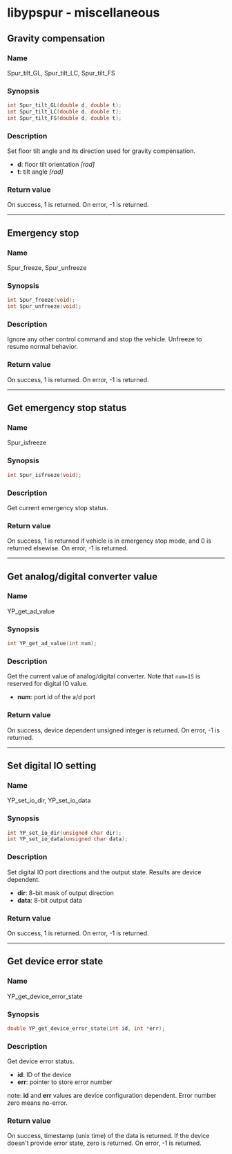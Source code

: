 # libypspur - miscellaneous

## Gravity compensation

### Name

Spur_tilt_GL, Spur_tilt_LC, Spur_tilt_FS

### Synopsis

```c
int Spur_tilt_GL(double d, double t);
int Spur_tilt_LC(double d, double t);
int Spur_tilt_FS(double d, double t);
```

### Description

Set floor tilt angle and its direction used for gravity compensation.

* **d**: floor tilt orientation _[rad]_
* **t**: tilt angle _[rad]_

### Return value

On success, 1 is returned.
On error, -1 is returned.

***

## Emergency stop

### Name

Spur_freeze, Spur_unfreeze

### Synopsis

```c
int Spur_freeze(void);
int Spur_unfreeze(void);
```

### Description

Ignore any other control command and stop the vehicle.
Unfreeze to resume normal behavior.

### Return value

On success, 1 is returned.
On error, -1 is returned.

***

## Get emergency stop status

### Name

Spur_isfreeze

### Synopsis

```c
int Spur_isfreeze(void);
```

### Description

Get current emergency stop status.

### Return value

On success, 1 is returned if vehicle is in emergency stop mode, and 0 is returned elsewise.
On error, -1 is returned.

***

## Get analog/digital converter value

### Name

YP_get_ad_value

### Synopsis

```c
int YP_get_ad_value(int num);
```

### Description

Get the current value of analog/digital converter.
Note that `num=15` is reserved for digital IO value.

* **num**: port id of the a/d port

### Return value

On success, device dependent unsigned integer is returned.
On error, -1 is returned.

***

## Set digital IO setting

### Name

YP_set_io_dir, YP_set_io_data

### Synopsis

```c
int YP_set_io_dir(unsigned char dir);
int YP_set_io_data(unsigned char data);
```

### Description

Set digital IO port directions and the output state.
Results are device dependent.

* **dir**: 8-bit mask of output direction
* **data**: 8-bit output data

### Return value

On success, 1 is returned.
On error, -1 is returned.

***

## Get device error state

### Name

YP_get_device_error_state

### Synopsis

```c
double YP_get_device_error_state(int id, int *err);
```

### Description

Get device error status.

* **id**: ID of the device
* **err**: pointer to store error number

note: **id** and **err** values are device configuration dependent. Error number zero means no-error.

### Return value

On success, timestamp (unix time) of the data is returned.
If the device doesn't provide error state, zero is returned.
On error, -1 is returned.
